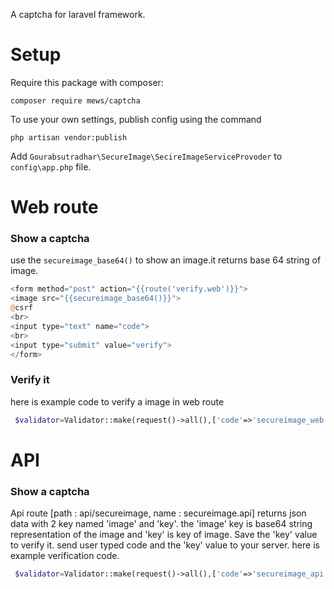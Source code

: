 A captcha for laravel framework.

# Setup
Require this package with composer:
```
composer require mews/captcha
```
To use your own settings, publish config using the command
```
php artisan vendor:publish
```
Add `Gourabsutradhar\SecureImage\SecireImageServiceProvoder` to `config\app.php` file.

# Web route 
### Show a captcha
use the `secureimage_base64()` to show an image.it returns base 64 string of image.
```php
<form method="post" action="{{route('verify.web')}}">
<image src="{{secureimage_base64()}}">
@csrf
<br>
<input type="text" name="code">
<br>
<input type="submit" value="verify">
</form>
```
### Verify it
here is example code to verify a image in web route
```php
 $validator=Validator::make(request()->all(),['code'=>'secureimage_web']);
```

# API
### Show a captcha
Api route [path : api/secureimage, name : secureimage.api] returns json data with 2 key named 'image' and 'key'. the 'image' key is base64 string representation of the image and 'key' is key of image. Save the 'key' value to verify it.
send user typed code and the 'key' value to your server.
here is example verification code.
```php
 $validator=Validator::make(request()->all(),['code'=>'secureimage_api:'.$request->key]);
```